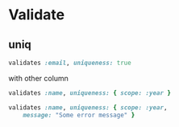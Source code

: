 # Validate

## uniq

```ruby
validates :email, uniqueness: true
```

with other column

```ruby
validates :name, uniqueness: { scope: :year }
```

```ruby
validates :name, uniqueness: { scope: :year,
    message: "Some error message" }
```
